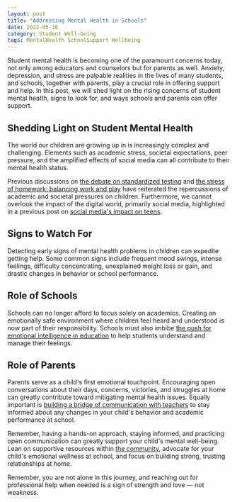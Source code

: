 ```yaml
---
layout: post
title: "Addressing Mental Health in Schools"
date: 2022-05-16
category: Student Well-being
tags: MentalHealth SchoolSupport Wellbeing
---
```


Student mental health is becoming one of the paramount concerns today, not only among educators and counselors but for parents as well. Anxiety, depression, and stress are palpable realities in the lives of many students, and schools, together with parents, play a crucial role in offering support and help. In this post, we will shed light on the rising concerns of student mental health, signs to look for, and ways schools and parents can offer support. 

## Shedding Light on Student Mental Health

The world our children are growing up in is increasingly complex and challenging. Elements such as academic stress, societal expectations, peer pressure, and the amplified effects of social media can all contribute to their mental health status. 

Previous discussions on [the debate on standardized testing](/xedublog/education-fundamentals/the-debate-on-standardized-testing.html) and [the stress of homework: balancing work and play](/modern-challenges/the-stress-of-homework-balancing-work-and-play.html) have reiterated the repercussions of academic and societal pressures on children. Furthermore, we cannot overlook the impact of the digital world, primarily social media, highlighted in a previous post on [social media's impact on teens](/digital-transformation/social-medias-impact-on-teens.html).

## Signs to Watch For 

Detecting early signs of mental health problems in children can expedite getting help. Some common signs include frequent mood swings, intense feelings, difficulty concentrating, unexplained weight loss or gain, and drastic changes in behavior or school performance.

## Role of Schools

Schools can no longer afford to focus solely on academics. Creating an emotionally safe environment where children feel heard and understood is now part of their responsibility. Schools must also imbibe [the push for emotional intelligence in education](/xedublog/holistic-development/the-push-for-emotional-intelligence-in-education.html) to help students understand and manage their feelings.

## Role of Parents

Parents serve as a child's first emotional touchpoint. Encouraging open conversations about their days, concerns, victories, and struggles at home can greatly contribute toward mitigating mental health issues. Equally important is [building a bridge of communication with teachers](/xedublog/parental-engagement/teacher-parent-communication-building-a-bridge.html) to stay informed about any changes in your child's behavior and academic performance at school.

Remember, having a hands-on approach, staying informed, and practicing open communication can greatly support your child's mental well-being. Lean on supportive resources within [the community](/xedublog/community-engagement/the-role-of-community-in-supporting-struggling-students.html), advocate for your child's emotional wellness at school, and focus on building strong, trusting relationships at home. 

Remember, you are not alone in this journey, and reaching out for professional help when needed is a sign of strength and love — not weakness.